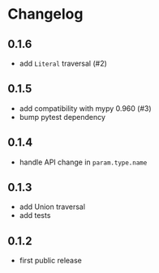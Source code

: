 # Changelog

## 0.1.6

- add `Literal` traversal (#2)

## 0.1.5

- add compatibility with mypy 0.960 (#3)
- bump pytest dependency

## 0.1.4

- handle API change in `param.type.name`

## 0.1.3

- add Union traversal
- add tests

## 0.1.2

- first public release